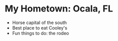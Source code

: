 # My Hometown: Ocala, FL

- Horse capital of the south
- Best place to eat Cooley's
- Fun things to do: the rodeo
